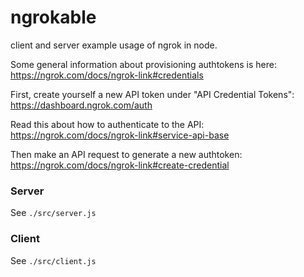 # ngrokable

client and server example usage of ngrok in node.

Some general information about provisioning authtokens is here:
https://ngrok.com/docs/ngrok-link#credentials

First, create yourself a new API token under "API Credential Tokens":
https://dashboard.ngrok.com/auth

Read this about how to authenticate to the API: https://ngrok.com/docs/ngrok-link#service-api-base

Then make an API request to generate a new authtoken:
https://ngrok.com/docs/ngrok-link#create-credential

### Server

See `./src/server.js`

### Client

See `./src/client.js`
